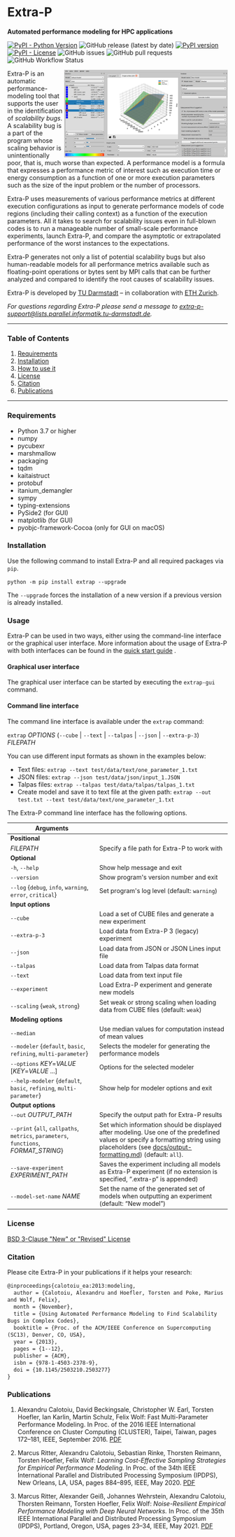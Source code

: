 # Extra-P

**Automated performance modeling for HPC applications**

[![PyPI - Python Version](https://img.shields.io/pypi/pyversions/extrap?style=plastic)](https://badge.fury.io/py/extrap)
![GitHub release (latest by date)](https://img.shields.io/github/v/release/extra-p/extrap?style=plastic)
[![PyPI version](https://badge.fury.io/py/extrap.png)](https://badge.fury.io/py/extrap)
[![PyPI - License](https://img.shields.io/pypi/l/extrap?style=plastic)](https://badge.fury.io/py/extrap)
![GitHub issues](https://img.shields.io/github/issues/extra-p/extrap?style=plastic)
![GitHub pull requests](https://img.shields.io/github/issues-pr/extra-p/extrap?style=plastic)
![GitHub Workflow Status](https://img.shields.io/github/workflow/status/extra-p/extrap/Test%20extrap%20package?style=plastic)

[<img alt="Screenshot of Extra-P" src="https://github.com/extra-p/extrap/raw/master/docs/images/extra-p-2d.png" height="200" align="right" title="Screenshot of Extra-P"/>](docs/images/extra-p-2d.png)
Extra-P is an automatic performance-modeling tool that supports the user in the identification of *scalability bugs*. 
A scalability bug is a part of the program whose scaling behavior is unintentionally poor, 
that is, much worse than expected. A performance model is a formula that expresses a performance metric of interest 
such as execution time or energy consumption as a function of one or more execution parameters such as the size of the 
input problem or the number of processors. 

Extra-P uses measurements of various performance metrics at different execution configurations as input to generate 
performance models of code regions (including their calling context) as a function of the execution parameters. 
All it takes to search for scalability issues even in full-blown codes is to run a manageable number of small-scale 
performance experiments, launch Extra-P, and compare the asymptotic or extrapolated performance of the worst instances
to the expectations.

Extra-P generates not only a list of potential scalability bugs but also human-readable models for all 
performance metrics available such as floating-point operations or bytes sent by MPI calls that can be further 
analyzed and compared to identify the root causes of scalability issues.

Extra-P is developed by [TU Darmstadt](https://www.parallel.informatik.tu-darmstadt.de/) – 
in collaboration with [ETH Zurich](https://spcl.inf.ethz.ch/).

*For questions regarding Extra-P please send a message to <extra-p-support@lists.parallel.informatik.tu-darmstadt.de>.*

--------------------------------------------------------------------------------------------

### Table of Contents

1. [Requirements](#Requirements)
2. [Installation](#Installation)
3. [How to use it](#Usage)
4. [License](#License)
5. [Citation](#Citation)
6. [Publications](#Publications)

--------------------------------------------------------------------------------------------

### Requirements

* Python 3.7 or higher
* numpy
* pycubexr
* marshmallow
* packaging
* tqdm
* kaitaistruct
* protobuf
* itanium_demangler
* sympy
* typing-extensions
* PySide2 (for GUI)
* matplotlib (for GUI)
* pyobjc-framework-Cocoa (only for GUI on macOS)

### Installation

Use the following command to install Extra-P and all required packages via `pip`.

```
python -m pip install extrap --upgrade
``` 

The `--upgrade` forces the installation of a new version if a previous version is already installed.

### Usage

Extra-P can be used in two ways, either using the command-line interface or the graphical user interface. More
information about the usage of Extra-P with both interfaces can be found in the [quick start guide](docs/quick-start.md)
.

#### Graphical user interface

The graphical user interface can be started by executing the `extrap-gui` command.

#### Command line interface

The command line interface is available under the `extrap` command:

`extrap` _OPTIONS_ (`--cube` | `--text` | `--talpas` | `--json` | `--extra-p-3`) _FILEPATH_

You can use different input formats as shown in the examples below:

* Text files: `extrap --text test/data/text/one_parameter_1.txt`
* JSON files: `extrap --json test/data/json/input_1.JSON`
* Talpas files: `extrap --talpas test/data/talpas/talpas_1.txt`
* Create model and save it to text file at the given
  path: `extrap --out test.txt --text test/data/text/one_parameter_1.txt`

The Extra-P command line interface has the following options.

| Arguments                                                            |                                              |
|----------------------------------------------------------------------|----------------------------------------------|
| **Positional**                                                       |                                              
| _FILEPATH_                                                           | Specify a file path for Extra-P to work with 
| **Optional**                                                         |                                              
| `-h`, `--help`                                                       | Show help message and exit                   
| `--version`                                                          | Show program's version number and exit       
| `--log` {`debug`, `info`, `warning`, `error`, `critical`}            | Set program's log level (default: `warning`) 
| **Input options**                                                    |                                              
| `--cube`                                                             | Load a set of CUBE files and generate a new experiment
| `--extra-p-3`                                                        | Load data from Extra-P 3 (legacy) experiment
| `--json`                                                             | Load data from JSON or JSON Lines input file
| `--talpas`                                                           | Load data from Talpas data format
| `--text`                                                             | Load data from text input file
| `--experiment`                                                       | Load Extra-P experiment and generate new models
| `--scaling` {`weak`, `strong`}                                       | Set weak or strong scaling when loading data from CUBE files (default: `weak`) 
| **Modeling options**                                                 |                                              
| `--median`                                                           | Use median values for computation instead of mean values  
| `--modeler` {`default`, `basic`, `refining`, `multi-parameter`}      | Selects the modeler for generating the performance models 
| `--options` _KEY_=_VALUE_ [_KEY_=_VALUE_ ...]                        | Options for the selected modeler             
| `--help-modeler` {`default`, `basic`, `refining`, `multi-parameter`} | Show help for modeler options and exit       
| **Output options**                                                   |                                              
| `--out` _OUTPUT_PATH_                                                | Specify the output path for Extra-P results  
| `--print` {`all`, `callpaths`, `metrics`, `parameters`, `functions`, _FORMAT_STRING_} | Set which information should be displayed after modeling. Use one of the predefined values or specify a formatting string using placeholders (see [docs/output-formatting.md](docs/output-formatting.md)) (default: `all`).
| `--save-experiment` <i>EXPERIMENT_PATH</i>                           | Saves the experiment including all models as Extra-P experiment (if no extension is specified, “.extra-p” is appended) 
| `--model-set-name` _NAME_                                            | Set the name of the generated set of models when outputting an experiment (default: “New model”)

### License

[BSD 3-Clause "New" or "Revised" License](LICENSE)

### Citation

Please cite Extra-P in your publications if it helps your research:

    @inproceedings{calotoiu_ea:2013:modeling,
      author = {Calotoiu, Alexandru and Hoefler, Torsten and Poke, Marius and Wolf, Felix},
      month = {November},
      title = {Using Automated Performance Modeling to Find Scalability Bugs in Complex Codes},
      booktitle = {Proc. of the ACM/IEEE Conference on Supercomputing (SC13), Denver, CO, USA},
      year = {2013},
      pages = {1--12},
      publisher = {ACM},
      isbn = {978-1-4503-2378-9},
      doi = {10.1145/2503210.2503277}
    }

### Publications

1. Alexandru Calotoiu, David Beckingsale, Christopher W. Earl, Torsten Hoefler, Ian Karlin, Martin Schulz, Felix Wolf: Fast Multi-Parameter Performance Modeling. In Proc. of the 2016 IEEE International Conference on Cluster Computing (CLUSTER), Taipei, Taiwan, pages 172–181, IEEE, September 2016. [PDF](https://apps.fz-juelich.de/jsc-pubsystem/aigaion/attachments/fastmultiparam.pdf-f839eba376c6d61a8c4cab9860b6b3bf.pdf)

2. Marcus Ritter, Alexandru Calotoiu, Sebastian Rinke, Thorsten Reimann, Torsten Hoefler, Felix Wolf: *Learning Cost-Effective Sampling Strategies for Empirical Performance Modeling.* In Proc. of the 34th IEEE International Parallel and Distributed Processing Symposium (IPDPS), New Orleans, LA, USA, pages 884–895, IEEE, May 2020. [PDF](https://apps.fz-juelich.de/jsc-pubsystem/aigaion/attachments/ritter_ea_2020_ipdps.pdf-01cbe96f7a170aba7c7ef941f966d292.pdf)

3. Marcus Ritter, Alexander Geiß, Johannes Wehrstein, Alexandru Calotoiu, Thorsten Reimann, Torsten Hoefler, Felix Wolf: *Noise-Resilient Empirical Performance Modeling with Deep Neural Networks.* In Proc. of the 35th IEEE International Parallel and Distributed Processing Symposium (IPDPS), Portland, Oregon, USA, pages 23–34, IEEE, May 2021. [PDF](http://htor.inf.ethz.ch/publications/img/noiseresilientmodeling.pdf)

